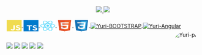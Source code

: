 <div align="center">
  <a href="https://github.com/yuriwendt">
  <img height="180em" color="#192738" src="https://github-readme-stats.vercel.app/api?username=yuriwendt&show_icons=true&bg_color=30,e96443,904e95&title_color=fff&text_color=fff&include_all_commits=true&count_private=true%22"/>
  <img height="180em"  color="#192738" src="https://github-readme-stats.vercel.app/api/top-langs/?username=yuriwendt&layout=compact&langs_count=7&&bg_color=30,e96443,904e95&title_color=fff&text_color=fff"/>
</div>
<div style="display: inline_block"><br>
  <img align="center" alt="Yuri-Js" height="30" width="40" src="https://raw.githubusercontent.com/devicons/devicon/master/icons/javascript/javascript-plain.svg">
  <img align="center" alt="Yuri-Ts" height="30" width="40" src="https://raw.githubusercontent.com/devicons/devicon/master/icons/typescript/typescript-plain.svg">
  <img align="center" alt="Yuri-React" height="30" width="40" src="https://raw.githubusercontent.com/devicons/devicon/master/icons/react/react-original.svg">
  <img align="center" alt="Yuri-HTML" height="30" width="40" src="https://raw.githubusercontent.com/devicons/devicon/master/icons/html5/html5-original.svg">
  <img align="center" alt="Yuri-CSS" height="30" width="40" src="https://raw.githubusercontent.com/devicons/devicon/master/icons/css3/css3-original.svg">
  <img align="center" alt="Yuri-BOOTSTRAP" height="30" width="40" src="https://cdn.jsdelivr.net/gh/devicons/devicon/icons/bootstrap/bootstrap-plain-wordmark.svg">
  <img align="center" alt="Yuri-Angular" height="30" width="40" src="https://cdn.jsdelivr.net/gh/devicons/devicon/icons/angularjs/angularjs-plain.svg">

  <img align="right" alt="Yuri-pic" height="150" style="border-radius:50px;" src="https://c.tenor.com/tmNnUiYvzvUAAAAd/eren-eren-yeager.gif">
</div>
  
  ##
 
<div> 
  <a href="https://www.youtube.com/channel/UCBrVGMNlPU6E_APk0vTfCCw" target="_blank"><img src="https://img.shields.io/badge/YouTube-FF0000?style=for-the-badge&logo=youtube&logoColor=white" target="_blank"></a>
  <a href="https://instagram.com/yuriwendt1" target="_blank"><img src="https://img.shields.io/badge/-Instagram-%23E4405F?style=for-the-badge&logo=instagram&logoColor=white" target="_blank"></a>
 	<a href="https://www.twitch.tv/sorinha1" target="_blank"><img src="https://img.shields.io/badge/Twitch-9146FF?style=for-the-badge&logo=twitch&logoColor=white" target="_blank"></a>
  <a href = "mailto:yuri_wendt@hotmail.com"><img src="https://img.shields.io/badge/-Gmail-%23333?style=for-the-badge&logo=gmail&logoColor=white" target="_blank"></a>
  <a href="https://www.linkedin.com/in/yuriwendt/" target="_blank"><img src="https://img.shields.io/badge/-LinkedIn-%230077B5?style=for-the-badge&logo=linkedin&logoColor=white" target="_blank"></a> 
 
</div>
